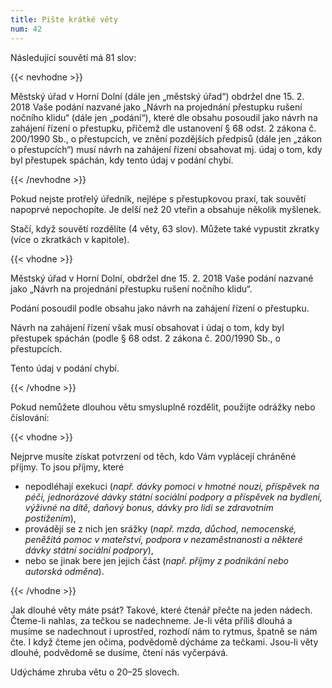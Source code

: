 ```yaml
---
title: Pište krátké věty
num: 42
---
```

Následující souvětí má 81 slov:

{{< nevhodne >}}

Městský úřad v Horní Dolní (dále jen „městský úřad“) obdržel dne 15. 2. 2018 Vaše podání nazvané jako „Návrh na projednání přestupku rušení nočního klidu“ (dále jen „podání“), které dle obsahu posoudil jako návrh na zahájení řízení o přestupku, přičemž dle ustanovení § 68 odst. 2 zákona č. 200/1990 Sb., o přestupcích, ve znění pozdějších předpisů (dále jen „zákon o přestupcích“) musí návrh na zahájení řízení obsahovat mj. údaj o tom, kdy byl přestupek spáchán, kdy tento údaj v podání chybí.

{{< /nevhodne >}}

Pokud nejste protřelý úředník, nejlépe s přestupkovou praxí, tak souvětí napoprvé nepochopíte. Je delší než 20 vteřin a obsahuje několik myšlenek.

Stačí, když souvětí rozdělíte (4 věty, 63 slov). Můžete také vypustit zkratky (více o zkratkách v kapitole).

{{< vhodne >}}

Městský úřad v Horní Dolní, obdržel dne 15. 2. 2018 Vaše podání nazvané jako „Návrh na projednání přestupku rušení nočního klidu“.

Podání posoudil podle obsahu jako návrh na zahájení řízení o přestupku.

Návrh na zahájení řízení však musí obsahovat i údaj o tom, kdy byl přestupek spáchán (podle § 68 odst. 2 zákona č. 200/1990 Sb., o přestupcích.

Tento údaj v podání chybí.

{{< /vhodne >}}

Pokud nemůžete dlouhou větu smysluplně rozdělit, použijte odrážky nebo číslování:

{{< vhodne >}}

Nejprve musíte získat potvrzení od těch, kdo Vám vyplácejí chráněné příjmy. To jsou příjmy, které

* nepodléhají exekuci (*např. dávky pomoci v hmotné nouzi, příspěvek na péči, jednorázové dávky státní sociální podpory a příspěvek na bydlení, výživné na dítě, daňový bonus, dávky pro lidi se zdravotním postižením*),
* provádějí se z nich jen srážky (*např. mzda, důchod, nemocenské, peněžitá pomoc v mateřství, podpora v nezaměstnanosti a některé dávky státní sociální podpory*),
* nebo se jinak bere jen jejich část (*např. příjmy z podnikání nebo autorská odměna*).

{{< /vhodne >}}

Jak dlouhé věty máte psát? Takové, které čtenář přečte na jeden nádech. Čteme-li nahlas, za tečkou se nadechneme. Je-li věta příliš dlouhá a musíme se nadechnout i uprostřed, rozhodí nám to rytmus, špatně se nám čte. I když čteme jen očima, podvědomě dýcháme za tečkami. Jsou-li věty dlouhé, podvědomě se dusíme, čtení nás vyčerpává.

Udýcháme zhruba větu o 20–25 slovech.